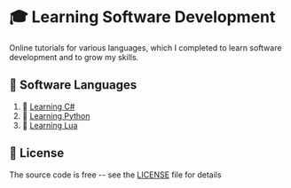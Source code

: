 # :mortar_board: Learning Software Development

Online tutorials for various languages, which I completed to learn software development and to grow my skills.

## :beginner: Software Languages

1. :file_folder: [Learning C#](learning-csharp-development/)
2. :file_folder: [Learning Python](learning-python-development/)
3. :file_folder: [Learning Lua](learning-lua-development/)

## :page_with_curl: License

The source code is free -- see the [LICENSE](LICENSE) file for details
